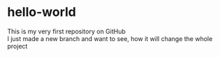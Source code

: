 # hello-world
This is my very first repository on GitHub <br>
I just made a new branch and want to see, how it will change the whole project
